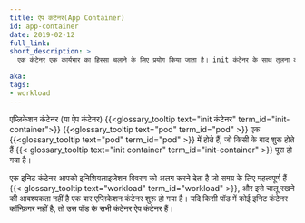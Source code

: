 ```yaml
---
title: ऐप कंटेनर(App Container)
id: app-container
date: 2019-02-12
full_link:
short_description: >
  एक कंटेनर एक कार्यभार का हिस्सा चलाने के लिए प्रयोग किया जाता है। init कंटेनर के साथ तुलना करें।

aka:
tags:
- workload
---
```

एप्लिकेशन कंटेनर (या ऐप कंटेनर) {{<glossary_tooltip text="init कंटेनर" term_id="init-container">}} {{<glossary_tooltip text="pod" term_id="pod" >}} एक {{<glossary_tooltip text="pod" term_id="pod" >}} में होते हैं, जो किसी के बाद शुरू होते हैं {{< glossary_tooltip text="init container" term_id="init-container" >}} पूरा हो गया है।

<!--more-->

एक इनिट कंटेनर आपको इनिशियलाइज़ेशन विवरण को अलग करने देता है जो समग्र के लिए महत्वपूर्ण हैं
{{< glossary_tooltip text="workload" term_id="workload" >}}, और इसे चालू रखने की आवश्यकता नहीं है
एक बार एप्लिकेशन कंटेनर शुरू हो गया है।
यदि किसी पॉड में कोई इनिट कंटेनर कॉन्फ़िगर नहीं है, तो उस पॉड के सभी कंटेनर ऐप कंटेनर हैं।
